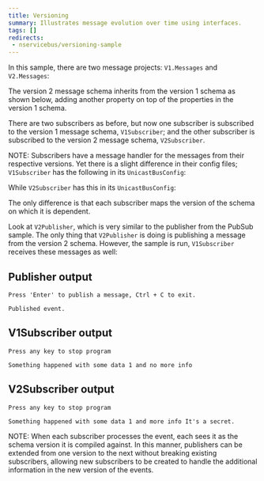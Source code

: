 ```yaml
---
title: Versioning
summary: Illustrates message evolution over time using interfaces.
tags: []
redirects:
 - nservicebus/versioning-sample
---
```


In this sample, there are two message projects: `V1.Messages` and `V2.Messages`:
 
<!-- import V1Message -->

The version 2 message schema inherits from the version 1 schema as shown below, adding another property on top of the properties in the version 1 schema.

<!-- import V2Message -->

There are two subscribers as before, but now one subscriber is subscribed to the version 1 message schema, `V1Subscriber`; and the other subscriber is subscribed to the version 2 message schema, `V2Subscriber`.

NOTE: Subscribers have a message handler for the messages from their respective versions. Yet there is a slight difference in their config files; `V1Subscriber` has the following in its `UnicastBusConfig`:

<!-- import V1SubscriberMapping -->

While `V2Subscriber` has this in its `UnicastBusConfig`:

<!-- import V2SubscriberMapping -->

The only difference is that each subscriber maps the version of the schema on which it is dependent.

Look at `V2Publisher`, which is very similar to the publisher from the PubSub sample. The only thing that `V2Publisher` is doing is publishing a message from the version 2 schema. However, the sample is run, `V1Subscriber` receives these messages as well:

## Publisher output

```
Press 'Enter' to publish a message, Ctrl + C to exit.

Published event.
```

## V1Subscriber output

```
Press any key to stop program

Something happened with some data 1 and no more info
```

## V2Subscriber output

```
Press any key to stop program

Something happened with some data 1 and more info It's a secret.
```

NOTE: When each subscriber processes the event, each sees it as the schema version it is compiled against. In this manner, publishers can be extended from one version to the next without breaking existing subscribers, allowing new subscribers to be created to handle the additional information in the new version of the events.

